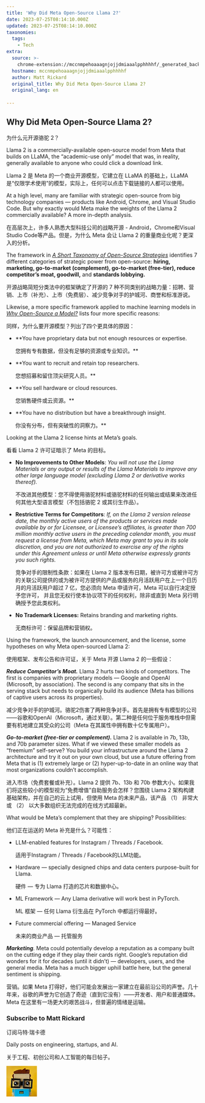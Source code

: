 ```yaml
---
title: 'Why Did Meta Open-Source Llama 2?'
date: 2023-07-25T08:14:10.000Z
updated: 2023-07-25T08:14:10.000Z
taxonomies:
  tags:
    - Tech
extra:
  source: >-
    chrome-extension://mccnmpehoaaagnjojjdmiaaalpphhhhf/_generated_background_page.html
  hostname: mccnmpehoaaagnjojjdmiaaalpphhhhf
  author: Matt Rickard
  original_title: Why Did Meta Open-Source Llama 2?
  original_lang: en

---
```


## Why Did Meta Open-Source Llama 2?  

为什么元开源骆驼 2？

Llama 2 is a commercially-available open-source model from Meta that builds on LLaMA, the “academic-use only” model that was, in reality, generally available to anyone who could click a download link.  

Llama 2 是 Meta 的一个商业开源模型，它建立在 LLaMA 的基础上，LLaMA 是“仅限学术使用”的模型，实际上，任何可以点击下载链接的人都可以使用。

At a high level, many are familiar with strategic open-source from big technology companies — products like Android, Chrome, and Visual Studio Code. But why exactly would Meta make the weights of the Llama 2 commercially available? A more in-depth analysis.  

在高层次上，许多人熟悉大型科技公司的战略开源 - Android，Chrome和Visual Studio Code等产品。但是，为什么 Meta 会让 Llama 2 的重量商业化呢？更深入的分析。

The framework in _[A Short Taxonomy of Open-Source Strategies](https://matt-rickard.com/short-taxonomy-of-open-source-strategies)_ identifies 7 different categories of strategic power from open-source: **hiring, marketing, go-to-market (complement), go-to-market (free-tier), reduce competitor’s moat, goodwill,** and **standards lobbying.**  

开源战略简短分类法中的框架确定了开源的 7 种不同类别的战略力量：招聘、营销、上市（补充）、上市（免费层）、减少竞争对手的护城河、商誉和标准游说。

Likewise, a more specific framework applied to machine learning models in _[Why Open-Source a Model?](https://matt-rickard.com/why-open-source-a-model)_ lists four more specific reasons:   

同样，为什么要开源模型？列出了四个更具体的原因：

-   **You have proprietary data but not enough resources or expertise.  
    
    您拥有专有数据，但没有足够的资源或专业知识。**
    
-   **You want to recruit and retain top researchers.  
    
    您想招募和留住顶尖研究人员。**
    
-   **You sell hardware or cloud resources.  
    
    您销售硬件或云资源。**
    
-   **You have no distribution but have a breakthrough insight.  
    
    你没有分布，但有突破性的洞察力。**
    

Looking at the Llama 2 license hints at Meta’s goals.  

看看 Llama 2 许可证暗示了 Meta 的目标。

-   **No Improvements to Other Models**: _You will not use the Llama Materials or any output or results of the Llama Materials to improve any other large language model (excluding Llama 2 or derivative works thereof)._  
    
    不改进其他模型：您不得使用骆驼材料或骆驼材料的任何输出或结果来改进任何其他大型语言模型（不包括骆驼 2 或其衍生作品）。
    
-   **Restrictive Terms for Competitors**: _If, on the Llama 2 version release date, the monthly active users of the products or services made available by or for Licensee, or Licensee’s affiliates, is greater than 700 million monthly active users in the preceding calendar month, you must request a license from Meta, which Meta may grant to you in its sole discretion, and you are not authorized to exercise any of the rights under this Agreement unless or until Meta otherwise expressly grants you such rights._  
    
    竞争对手的限制性条款：如果在 Llama 2 版本发布日期，被许可方或被许可方的关联公司提供的或为被许可方提供的产品或服务的月活跃用户在上一个日历月的月活跃用户超过 7 亿，您必须向 Meta 申请许可，Meta 可以自行决定授予您许可， 并且您无权行使本协议项下的任何权利，除非或直到 Meta 另行明确授予您此类权利。
    
-   **No Trademark Licenses:** Retains branding and marketing rights.  
    
    无商标许可：保留品牌和营销权。
    

Using the framework, the launch announcement, and the license, some hypotheses on why Meta open-sourced Llama 2:  

使用框架、发布公告和许可证，关于 Meta 开源 Llama 2 的一些假设：

_**Reduce Competitor’s Moat.**_ Llama 2 hurts two kinds of competitors. The first is companies with proprietary models — Google and OpenAI (Microsoft, by association). The second is any company that sits in the serving stack but needs to organically build its audience (Meta has billions of captive users across its properties).   

减少竞争对手的护城河。骆驼2伤害了两种竞争对手。首先是拥有专有模型的公司——谷歌和OpenAI（Microsoft，通过关联）。第二种是任何位于服务堆栈中但需要有机地建立其受众的公司（Meta 在其属性中拥有数十亿专属用户）。

_**Go-to-market (free-tier or complement).**_ Llama 2 is available in 7b, 13b, and 70b parameter sizes. What if we viewed these smaller models as “freemium” self-serve? You build your infrastructure around the Llama 2 architecture and try it out on your own cloud, but use a future offering from Meta that is (1) extremely large or (2) hyper-up-to-date in an online way that most organizations couldn’t accomplish.   

进入市场（免费套餐或补充）。Llama 2 提供 7b、13b 和 70b 参数大小。如果我们将这些较小的模型视为“免费增值”自助服务会怎样？您围绕 Llama 2 架构构建基础架构，并在自己的云上试用，但使用 Meta 的未来产品，该产品 （1） 非常大或 （2） 以大多数组织无法完成的在线方式超最新。

What would be Meta’s complement that they are shipping? Possibilities:  

他们正在运送的 Meta 补充是什么？可能性：

-   LLM-enabled features for Instagram / Threads / Facebook.  
    
    适用于Instagram / Threads / Facebook的LLM功能。
    
-   Hardware — specially designed chips and data centers purpose-built for Llama.  
    
    硬件 — 专为 Llama 打造的芯片和数据中心。
    
-   ML Framework — Any Llama derivative will work best in PyTorch.  
    
    ML 框架 — 任何 Llama 衍生品在 PyTorch 中都运行得最好。
    
-   Future commercial offering — Managed Service  
    
    未来的商业产品 — 托管服务
    

_**Marketing**._ Meta could potentially develop a reputation as a company built on the cutting edge if they play their cards right. Google’s reputation did wonders for it for decades (until it didn’t) — developers, users, and the general media. Meta has a much bigger uphill battle here, but the general sentiment is shipping.  

营销。如果 Meta 打得好，他们可能会发展出一家建立在最前沿公司的声誉。几十年来，谷歌的声誉为它创造了奇迹（直到它没有）——开发者、用户和普通媒体。Meta 在这里有一场更大的艰苦战斗，但普遍的情绪是运输。

### Subscribe to Matt Rickard  

订阅马特·瑞卡德

Daily posts on engineering, startups, and AI.  

关于工程、初创公司和人工智能的每日帖子。

[![](https3A2F2Fsubstack-post-media.s3.amazonaws.com2Fpublic2Fimages2Fdf6bed7c-8df3-4dd9-98fa-73a38abd958c_1125x1122.jpeg)](https://substack.com/profile/5339722-alex-gorischek?utm_source=post-reactions-face)
